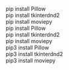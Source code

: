 pip install Pillow  
pip install tkinterdnd2  
pip install moviepy  
pip install Pillow  
pip install tkinterdnd2  
pip install moviepy  
pip3 install Pillow  
pip3 install tkinterdnd2  
pip3 install moviepy  
